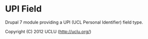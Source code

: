 UPI Field
=========
Drupal 7 module providing a UPI (UCL Personal Identifier) field type.

Copyright (C) 2012 UCLU (http://uclu.org/)
